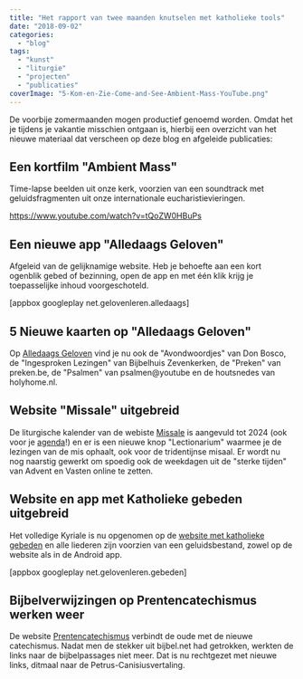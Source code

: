 ```yaml
---
title: "Het rapport van twee maanden knutselen met katholieke tools"
date: "2018-09-02"
categories: 
  - "blog"
tags: 
  - "kunst"
  - "liturgie"
  - "projecten"
  - "publicaties"
coverImage: "5-Kom-en-Zie-Come-and-See-Ambient-Mass-YouTube.png"
---
```


De voorbije zomermaanden mogen productief genoemd worden. Omdat het je tijdens je vakantie misschien ontgaan is, hierbij een overzicht van het nieuwe materiaal dat verscheen op deze blog en afgeleide publicaties:  

## Een kortfilm "Ambient Mass"

Time-lapse beelden uit onze kerk, voorzien van een soundtrack met geluidsfragmenten uit onze internationale eucharistievieringen.  

https://www.youtube.com/watch?v=tQoZW0HBuPs

## Een nieuwe app "Alledaags Geloven"

Afgeleid van de gelijknamige website. Heb je behoefte aan een kort ogenblik gebed of bezinning, open de app en met één klik krijg je toepasselijke inhoud voorgeschoteld.  

\[appbox googleplay net.gelovenleren.alledaags\]

## 5 Nieuwe kaarten op "Alledaags Geloven"

Op [Alledaags Geloven](http://alledaags.gelovenleren.net/) vind je nu ook de "Avondwoordjes" van Don Bosco, de "Ingesproken Lezingen" van Bijbelhuis Zevenkerken, de "Preken" van preken.be, de "Psalmen" van psalmen@youtube en de houtsnedes van holyhome.nl.  

## Website "Missale" uitgebreid

De liturgische kalender van de webiste [Missale](http://www.missale.net/nl) is aangevuld tot 2024 (ook voor je [agenda](/page/liturgische-kalenders/)!) en er is een nieuwe knop "Lectionarium" waarmee je de lezingen van de mis ophaalt, ook voor de tridentijnse misaal. Er wordt nu nog naarstig gewerkt om spoedig ook de weekdagen uit de "sterke tijden" van Advent en Vasten online te zetten.  

## Website en app met Katholieke gebeden uitgebreid

Het volledige Kyriale is nu opgenomen op de [website met katholieke gebeden](https://gebeden.gelovenleren.net/#) en alle liederen zijn voorzien van een geluidsbestand, zowel op de website als in de Android app.  

\[appbox googleplay net.gelovenleren.gebeden\]

## Bijbelverwijzingen op Prentencatechismus werken weer

De website [Prentencatechismus](http://prentencatechismus.org/) verbindt de oude met de nieuwe catechismus. Nadat men de stekker uit bijbel.net had getrokken, werkten de links naar de bijbelpassages niet meer. Dat is nu rechtgezet met nieuwe links, ditmaal naar de Petrus-Canisiusvertaling.
